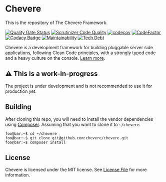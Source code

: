 # Chevere

This is the repository of The Chevere Framework.

[![Quality Gate Status](https://img.shields.io/sonar/alert_status/chevere_chevere?server=https%3A%2F%2Fsonarcloud.io&style=flat-square
)](https://sonarcloud.io/dashboard?id=chevere_chevere)
[![Scrutinizer Code
Quality](https://img.shields.io/scrutinizer/quality/g/chevere/chevere?style=flat-square)](https://scrutinizer-ci.com/g/chevere/chevere/?branch=master)
[![codecov](https://img.shields.io/codecov/c/github/chevere/chevere?style=flat-square)](https://codecov.io/gh/chevere/chevere)
[![CodeFactor](https://img.shields.io/codefactor/grade/github/chevere/chevere?label=code%20grade&style=flat-square)](https://www.codefactor.io/repository/github/chevere/chevere)
[![Codacy Badge](https://img.shields.io/codacy/grade/b956754f8ff04aaa9ca24a6e4cc21661?style=flat-square)](https://www.codacy.com/gh/chevere/chevere?utm_source=github.com&utm_medium=referral&utm_content=chevere/chevere&utm_campaign=Badge_Grade)
[![Maintainability](https://img.shields.io/codeclimate/maintainability/chevere/chevere?style=flat-square)](https://codeclimate.com/github/chevere/chevere)
[![Tech Debt](https://img.shields.io/codeclimate/tech-debt/chevere/chevere?style=flat-square)](https://codeclimate.com/github/chevere/chevere)

Chevere is a development framework for building pluggable server side applications, following Clean Code principles, with a strongly typed code and a heavy culture on the console. [Learn more](https://github.com/chevere/docs).

## ⚠ This is a work-in-progress

The project is under development and is not recommended to use it for production yet.

## Building

After cloning this repo, you will need to install the vendor dependencies using
[Composer](https://getcomposer.org/). Assuming that you want to clone it to `~/chevere`:

```console
foo@bar:~$ cd ~/chevere
foo@bar:~$ git clone git@github.com:chevere/chevere.git
foo@bar:~$ composer install
```

## License

Chevere is licensed under the MIT license. See [License File](LICENSE) for more information.